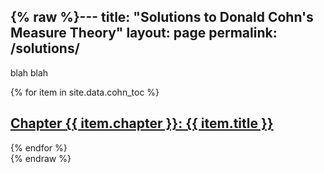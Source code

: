 {% raw %}---
title: "Solutions to Donald Cohn's Measure Theory"
layout: page
permalink: /solutions/
---

blah blah

<div class="list__wrapper">
  {% for item in site.data.cohn_toc %}
    <div class="list__item">
      <article class="archive__item" itemscope itemtype="https://schema.org/CreativeWork">
        <h2 class="archive__item-title" itemprop="headline">
          <a href="/solutions/chapter{{ item.chapter }}/" rel="permalink">
            Chapter {{ item.chapter }}: {{ item.title }}
          </a>
        </h2>
      </article>
    </div>
  {% endfor %}
</div>
{% endraw %}
